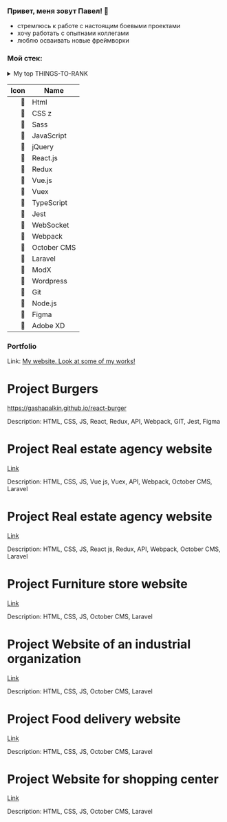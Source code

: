 ### Привет, меня зовут Павел! 👋

- стремлюсь к работе с настоящим боевыми проектами <br>
- хочу работать с опытнами коллегами <br>
- люблю осваивать новые фреймворки <br>

### Мой стек:
<details>
<summary>My top THINGS-TO-RANK</summary>

YOUR TABLE

</details>


|  Icon |    Name        |
|-----:|-----------------|
| 👋 |      Html         |
| 👋 |      CSS          z
| 👋 |      Sass         |
| 👋 |      JavaScript   |
| 👋 |      jQuery       |
| 👋 |      React.js     |
| 👋 |      Redux        |
| 👋 |      Vue.js       |
| 👋 |      Vuex         |
| 👋 |      TypeScript   |
| 👋 |      Jest         |
| 👋 |      WebSocket    |
| 👋 |      Webpack      |
| 👋 |      October CMS  |
| 👋 |      Laravel      |
| 👋 |      ModX         |
| 👋 |      Wordpress    |
| 👋 |      Git          |
| 👋 |      Node.js      |
| 👋 |      Figma        |
| 👋 |      Adobe XD     |


### Portfolio
Link: [My website. Look at some of my works!](http://gashapalkin.airtac.su/)


# Project Burgers
https://gashapalkin.github.io/react-burger

Description: HTML, CSS, JS, React, Redux, API, Webpack, GIT, Jest, Figma

# Project Real estate agency website
[Link](http://estate.airtac.su/)

Description: HTML, CSS, JS, Vue js, Vuex, API, Webpack, October CMS, Laravel

# Project Real estate agency website
[Link](http://estate-react.airtac.su/)

Description: HTML, CSS, JS, React js, Redux, API, Webpack, October CMS, Laravel

# Project Furniture store website
[Link](http://mebel.airtac.su/)

Description: HTML, CSS, JS, October CMS, Laravel

# Project Website of an industrial organization
[Link](http://metallur.airtac.su/)

Description: HTML, CSS, JS, October CMS, Laravel

# Project Food delivery website
[Link](http://delivery.airtac.su/)

Description: HTML, CSS, JS, October CMS, Laravel

# Project Website for shopping center 
[Link](http://mall.airtac.su/)

Description: HTML, CSS, JS, October CMS, Laravel

